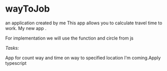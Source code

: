 # wayToJob
 an application created by me
This app allows you to calculate travel time to work. 
My new app .

For implementation we will use the function and circle from js

<i>Tasks:</i>

App for count way and time on way to specified location
I'm coming.Apply typescript
